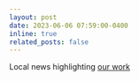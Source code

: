 ```yaml
---
layout: post
date: 2023-06-06 07:59:00-0400
inline: true
related_posts: false
---
```


Local news highlighting [our work](https://spectrumnews1.com/ca/la-west/education/2023/06/06/usc-invests--1-billion-into-advancing-computing-research--curriculum)
